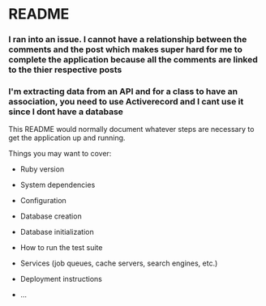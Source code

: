# README

### I ran into an issue. I cannot have a relationship between the comments and the post which makes super hard for me to complete the application because all the comments are linked to the thier respective posts

### I'm extracting data from an API and for a class to have an association, you need to use Activerecord and I cant use it since I dont have a database


This README would normally document whatever steps are necessary to get the
application up and running.

Things you may want to cover:

* Ruby version

* System dependencies

* Configuration

* Database creation

* Database initialization

* How to run the test suite

* Services (job queues, cache servers, search engines, etc.)

* Deployment instructions

* ...



